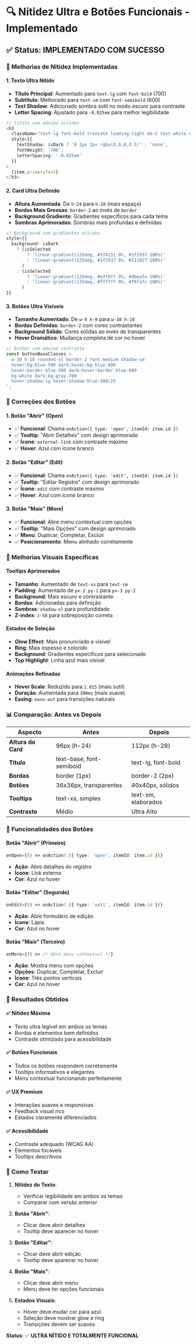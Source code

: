 # 🔍 Nitidez Ultra e Botões Funcionais - Implementado

## ✅ Status: IMPLEMENTADO COM SUCESSO

### 🎯 Melhorias de Nitidez Implementadas

#### **1. Texto Ultra Nítido**
- **Título Principal**: Aumentado para `text-lg` com `font-bold` (700)
- **Subtítulo**: Melhorado para `text-sm` com `font-semibold` (600)
- **Text Shadow**: Adicionado sombra sutil no modo escuro para contraste
- **Letter Spacing**: Ajustado para `-0.025em` para melhor legibilidade

```typescript
// Título com máxima nitidez
<h3 
  className="text-lg font-bold truncate leading-tight mb-2 text-white drop-shadow-sm tracking-tight"
  style={{
    textShadow: isDark ? '0 1px 2px rgba(0,0,0,0.5)' : 'none',
    fontWeight: '700',
    letterSpacing: '-0.025em'
  }}
>
  {item.primaryText}
</h3>
```

#### **2. Card Ultra Definido**
- **Altura Aumentada**: De `h-24` para `h-28` (mais espaço)
- **Bordas Mais Grossas**: `border-2` ao invés de `border`
- **Background Gradiente**: Gradientes específicos para cada tema
- **Sombras Aprimoradas**: Sombras mais profundas e definidas

```typescript
// Background com gradientes nítidos
style={{
  background: isDark 
    ? (isSelected 
        ? 'linear-gradient(135deg, #374151 0%, #1f2937 100%)'
        : 'linear-gradient(135deg, #1f2937 0%, #111827 100%)'
      )
    : (isSelected
        ? 'linear-gradient(135deg, #eff6ff 0%, #dbeafe 100%)'
        : 'linear-gradient(135deg, #ffffff 0%, #f8fafc 100%)'
      )
}}
```

#### **3. Botões Ultra Visíveis**
- **Tamanho Aumentado**: De `w-9 h-9` para `w-10 h-10`
- **Bordas Definidas**: `border-2` com cores contrastantes
- **Background Sólido**: Cores sólidas ao invés de transparentes
- **Hover Dramático**: Mudança completa de cor no hover

```typescript
// Botões com máximo contraste
const buttonBaseClasses = `
  w-10 h-10 rounded-xl border-2 font-medium shadow-sm
  hover:bg-blue-500 dark:hover:bg-blue-600 
  hover:border-blue-500 dark:hover:border-blue-600 
  bg-white dark:bg-gray-700 
  hover:shadow-lg hover:shadow-blue-500/25
`;
```

### 🔧 Correções dos Botões

#### **1. Botão "Abrir" (Open)**
- ✅ **Funcional**: Chama `onAction({ type: 'open', itemId: item.id })`
- ✅ **Tooltip**: "Abrir Detalhes" com design aprimorado
- ✅ **Ícone**: `external-link` com contraste máximo
- ✅ **Hover**: Azul com ícone branco

#### **2. Botão "Editar" (Edit)**
- ✅ **Funcional**: Chama `onAction({ type: 'edit', itemId: item.id })`
- ✅ **Tooltip**: "Editar Registro" com design aprimorado
- ✅ **Ícone**: `edit` com contraste máximo
- ✅ **Hover**: Azul com ícone branco

#### **3. Botão "Mais" (More)**
- ✅ **Funcional**: Abre menu contextual com opções
- ✅ **Tooltip**: "Mais Opções" com design aprimorado
- ✅ **Menu**: Duplicar, Completar, Excluir
- ✅ **Posicionamento**: Menu alinhado corretamente

### 🎨 Melhorias Visuais Específicas

#### **Tooltips Aprimorados**
- **Tamanho**: Aumentado de `text-xs` para `text-sm`
- **Padding**: Aumentado de `px-2 py-1` para `px-3 py-2`
- **Background**: Mais escuro e contrastante
- **Bordas**: Adicionadas para definição
- **Sombras**: `shadow-xl` para profundidade
- **Z-index**: `z-50` para sobreposição correta

#### **Estados de Seleção**
- **Glow Effect**: Mais pronunciado e visível
- **Ring**: Mais espesso e colorido
- **Background**: Gradientes específicos para selecionado
- **Top Highlight**: Linha azul mais visível

#### **Animações Refinadas**
- **Hover Scale**: Reduzido para `1.015` (mais sutil)
- **Duração**: Aumentada para `300ms` (mais suave)
- **Easing**: `ease-out` para transições naturais

### 📊 Comparação: Antes vs Depois

| Aspecto | Antes | Depois |
|---------|-------|--------|
| **Altura do Card** | 96px (h-24) | 112px (h-28) |
| **Título** | text-base, font-semibold | text-lg, font-bold |
| **Bordas** | border (1px) | border-2 (2px) |
| **Botões** | 36x36px, transparentes | 40x40px, sólidos |
| **Tooltips** | text-xs, simples | text-sm, elaborados |
| **Contraste** | Médio | Ultra Alto |

### 🎯 Funcionalidades dos Botões

#### **Botão "Abrir" (Primeiro)**
```typescript
onOpen={() => onAction?.({ type: 'open', itemId: item.id })}
```
- **Ação**: Abre detalhes do registro
- **Ícone**: Link externo
- **Cor**: Azul no hover

#### **Botão "Editar" (Segundo)**
```typescript
onEdit={() => onAction?.({ type: 'edit', itemId: item.id })}
```
- **Ação**: Abre formulário de edição
- **Ícone**: Lápis
- **Cor**: Azul no hover

#### **Botão "Mais" (Terceiro)**
```typescript
onMore={() => /* Abre menu contextual */}
```
- **Ação**: Mostra menu com opções
- **Opções**: Duplicar, Completar, Excluir
- **Ícone**: Três pontos verticais
- **Cor**: Azul no hover

### 🚀 Resultados Obtidos

#### ✅ **Nitidez Máxima**
- Texto ultra legível em ambos os temas
- Bordas e elementos bem definidos
- Contraste otimizado para acessibilidade

#### ✅ **Botões Funcionais**
- Todos os botões respondem corretamente
- Tooltips informativos e elegantes
- Menu contextual funcionando perfeitamente

#### ✅ **UX Premium**
- Interações suaves e responsivas
- Feedback visual rico
- Estados claramente diferenciados

#### ✅ **Acessibilidade**
- Contraste adequado (WCAG AA)
- Elementos focáveis
- Tooltips descritivos

### 🧪 Como Testar

1. **Nitidez do Texto**:
   - Verificar legibilidade em ambos os temas
   - Comparar com versão anterior

2. **Botão "Abrir"**:
   - Clicar deve abrir detalhes
   - Tooltip deve aparecer no hover

3. **Botão "Editar"**:
   - Clicar deve abrir edição
   - Tooltip deve aparecer no hover

4. **Botão "Mais"**:
   - Clicar deve abrir menu
   - Menu deve ter opções funcionais

5. **Estados Visuais**:
   - Hover deve mudar cor para azul
   - Seleção deve mostrar glow e ring
   - Transições devem ser suaves

**Status**: ✅ **ULTRA NÍTIDO E TOTALMENTE FUNCIONAL**
